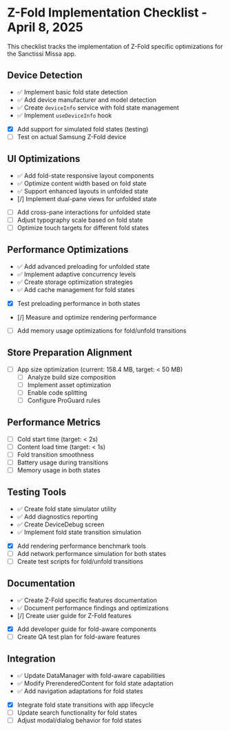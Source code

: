# Z-Fold Implementation Checklist - April 8, 2025

This checklist tracks the implementation of Z-Fold specific optimizations for the Sanctissi Missa app.

## Device Detection

- ✅ Implement basic fold state detection 
- ✅ Add device manufacturer and model detection
- ✅ Create `deviceInfo` service with fold state management
- ✅ Implement `useDeviceInfo` hook
- [X] Add support for simulated fold states (testing)
- [ ] Test on actual Samsung Z-Fold device

## UI Optimizations

- ✅ Add fold-state responsive layout components
- ✅ Optimize content width based on fold state
- ✅ Support enhanced layouts in unfolded state
- [/] Implement dual-pane views for unfolded state
- [ ] Add cross-pane interactions for unfolded state
- [ ] Adjust typography scale based on fold state
- [ ] Optimize touch targets for different fold states

## Performance Optimizations

- ✅ Add advanced preloading for unfolded state
- ✅ Implement adaptive concurrency levels
- ✅ Create storage optimization strategies
- ✅ Add cache management for fold states
- [X] Test preloading performance in both states
- [/] Measure and optimize rendering performance
- [ ] Add memory usage optimizations for fold/unfold transitions

## Store Preparation Alignment
- [ ] App size optimization (current: 158.4 MB, target: < 50 MB)
  - [ ] Analyze build size composition
  - [ ] Implement asset optimization
  - [ ] Enable code splitting
  - [ ] Configure ProGuard rules

## Performance Metrics
- [ ] Cold start time (target: < 2s)
- [ ] Content load time (target: < 1s)
- [ ] Fold transition smoothness
- [ ] Battery usage during transitions
- [ ] Memory usage in both states

## Testing Tools

- ✅ Create fold state simulator utility
- ✅ Add diagnostics reporting
- ✅ Create DeviceDebug screen
- ✅ Implement fold state transition simulation
- [X] Add rendering performance benchmark tools
- [ ] Add network performance simulation for both states
- [ ] Create test scripts for fold/unfold transitions

## Documentation

- ✅ Create Z-Fold specific features documentation
- ✅ Document performance findings and optimizations
- [/] Create user guide for Z-Fold features
- [X] Add developer guide for fold-aware components
- [ ] Create QA test plan for fold-aware features

## Integration

- ✅ Update DataManager with fold-aware capabilities
- ✅ Modify PrerenderedContent for fold state adaptation
- ✅ Add navigation adaptations for fold states
- [X] Integrate fold state transitions with app lifecycle
- [ ] Update search functionality for fold states
- [ ] Adjust modal/dialog behavior for fold states